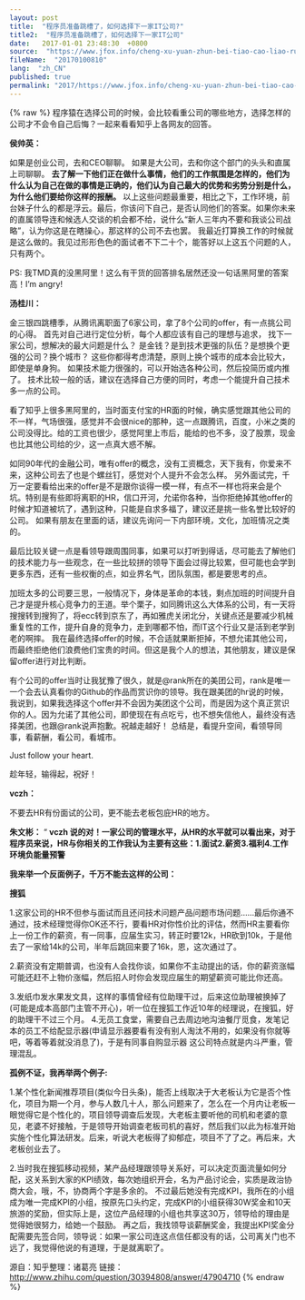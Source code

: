 ```yaml
---
layout: post
title:  "程序员准备跳槽了，如何选择下一家IT公司?"
title2:  "程序员准备跳槽了，如何选择下一家IT公司"
date:   2017-01-01 23:48:30  +0800
source:  "https://www.jfox.info/cheng-xu-yuan-zhun-bei-tiao-cao-liao-ru-he-xuan-ze-xia-yi-jia-it-gong-si.html"
fileName:  "20170100810"
lang:  "zh_CN"
published: true
permalink: "2017/https://www.jfox.info/cheng-xu-yuan-zhun-bei-tiao-cao-liao-ru-he-xuan-ze-xia-yi-jia-it-gong-si.html"
---
```

{% raw %}
程序猿在选择公司的时候，会比较看重公司的哪些地方，选择怎样的公司才不会令自己后悔？一起来看看知乎上各网友的回答。

**侯帅英：**

如果是创业公司，去和CEO聊聊。 如果是大公司，去和你这个部门的头头和直属上司聊聊。 **去了解一下他们正在做什么事情，他们的工作氛围是怎样的，他们为什么认为自己在做的事情是正确的，他们认为自己最大的优势和劣势分别是什么，为什么他们要给你这样的报酬。** 以上这些问题最重要，相比之下，工作环境，前台妹子什么的都是浮云。最后，你该问下自己，是否认同他们的答案。如果你未来的直属领导连和候选人交谈的机会都不给，说什么“新人三年内不要和我谈公司战略”，认为你这是在瞎操心，那这样的公司不去也罢。 我最近打算换工作的时候就是这么做的。我见过形形色色的面试者不下二十个，能答好以上这五个问题的人，只有两个。

PS: 我TMD真的没黑阿里！这么有干货的回答排名居然还没一句话黑阿里的答案高！I’m angry!

**汤桂川：**

金三银四跳槽季，从腾讯离职面了6家公司，拿了8个公司的offer，有一点挑公司的心得。 首先对自己进行定位分析，每个人都应该有自己的理想与追求， 找下一家公司，想解决的最大问题是什么？ 是金钱？是到技术更强的队伍？是想换个更强的公司？换个城市？ 这些你都得考虑清楚，原则上换个城市的成本会比较大，即使是单身狗。 如果技术能力很强的，可以开始选各种公司，然后投简历或内推了。 技术比较一般的话，建议在选择自己方便的同时，考虑一个能提升自己技术多一点的公司。

看了知乎上很多黑阿里的，当时面支付宝的HR面的时候，确实感觉跟其他公司的不一样，气场很强，感觉并不会很nice的那种，这一点跟腾讯，百度，小米之类的公司没得比。给的工资也很少，感觉阿里上市后，能给的也不多，没了股票，现金也比其他公司给的少，这一点真大惑不解。

如同90年代的金融公司，唯有offer的概念，没有工资概念，天下我有，你爱来不来，这种公司去了也是个螺丝钉，感觉对个人提升不会怎么样。 另外面试完，千万一定要看给出来的offer是不是跟你谈得一模一样，有点不一样也将来会是个坑。特别是有些即将离职的HR，信口开河，允诺你各种，当你拒绝掉其他offer的时候才知道被坑了，遇到这种，只能是自求多福了，建议还是挑一些名誉比较好的公司。 如果有朋友在里面的话，建议先询问一下内部环境，文化，加班情况之类的。

最后比较关键一点是看领导跟周围同事，如果可以打听到得话，尽可能去了解他们的技术能力与一些观念，在一些比较拼的领导下面会过得比较累，但可能也会学到更多东西，还有一些权衡的点，如业界名气，团队氛围，都是要思考的点。

加班太多的公司要三思，一般情况下，身体是革命的本钱，剩点加班的时间提升自己才是提升核心竞争力的王道。举个栗子，如同腾讯这么大体系的公司，有一天将搜搜转到搜狗了，将ecc转到京东了，再如雅虎关闭北分，关键点还是要减少机械重复性的工作，提升自身的竞争力，走到哪都不怕，而IT这个行业又是活到老学到老的啊摔。 我在最终选择offer的时候，不合适就果断拒掉，不想允诺其他公司，而最终拒绝他们浪费他们宝贵的时间。但这是我个人的想法，其他朋友，建议是保留offer进行对比判断。

有个公司的offer当时让我犹豫了很久，就是@rank所在的美团公司，rank是唯一一个会去认真看你的Github的作品而赏识你的领导。我在跟美团的hr说的时候，我说到，如果我选择这个offer并不会因为美团这个公司，而是因为这个真正赏识你的人。因为允诺了其他公司，即使现在有点吃亏，也不想失信他人，最终没有选择美团，也跟@rank说声抱歉。祝越走越好！ 总结是，看提升空间，看领导同事，看薪酬，看公司，看城市。

Just follow your heart.

趁年轻，输得起，祝好！

**vczh：**

不要去HR有份面试的公司，更不能去老板包庇HR的地方。

**朱文彬：** “ **vczh 说的对！****一家公司的管理水平，从HR的水平就可以看出来，对于程序员来说，HR与你相关的工作我认为主要有这些：****1.面试****2.薪资****3.福利****4.工作环境****负能量预警**  

**我来举一个反面例子，千万不能去这样的公司：**  

**搜狐**

1.这家公司的HR不但参与面试而且还问技术问题产品问题市场问题……最后你通不通过，技术经理觉得你OK还不行，要看HR对你性价比的评估，然而HR主要看你上一份工作的薪资，有一同事，应届生实习，转正时要12k，HR砍到10k，于是他去了一家给14k的公司，半年后跳回来要了16k，恩，这次通过了。

2.薪资没有定期普调，也没有人会找你谈，如果你不主动提出的话，你的薪资涨幅可能还赶不上物价涨幅，然后招人时你会发现应届生的期望薪资可能比你还高。

3.发纸巾发水果发文具，这样的事情曾经有位助理干过，后来这位助理被换掉了(可能是成本高部门主管不开心)，听一位在搜狐工作近10年的经理说，在搜狐，好的助理干不过三个月。 4.无员工食堂，需要自己去周边地沟油餐厅觅食，发笔记本的员工不给配显示器(申请显示器要看有没有别人淘汰不用的，如果没有你就等吧，等着等着就没消息了)，于是有同事自购显示器 这公司特点就是内斗严重，管理混乱。  

**孤例不证，我再举两个例子:**  

1.某个性化新闻推荐项目(类似今日头条)，能否上线取决于大老板认为它是否个性化，项目为期一个月，参与人数几十人，那么问题来了，怎么在一个月内让老板一眼觉得它是个性化的，项目领导调查后发现，大老板主要听他的司机和老婆的意见，老婆不好接触，于是领导开始调查老板司机的喜好，然后我们以此为标准开始实施个性化算法研发。后来，听说大老板得了抑郁症，项目不了了之。再后来，大老板创业去了。  

2.当时我在搜狐移动视频，某产品经理跟领导关系好，可以决定页面流量如何分配，这关系到大家的KPI绩效，每次她组织开会，名为产品讨论会，实质是政治协商大会，哦，不，协商两个字是多余的。 不过最后她没有完成KPI，我所在的小组成为唯一完成KPI的小组，按原先口头约定，完成KPI的小组获得30W奖金和10天旅游的奖励，但实际上是，这位产品经理的小组也共享这30万，领导给的理由是觉得她很努力，给她一个鼓励。 再之后，我找领导谈薪酬奖金，我提出KPI奖金分配需要先签合同，领导说：如果一家公司连这点信任都没有的话，公司离关门也不远了，我觉得他说的有道理，于是就离职了。  

源自：知乎整理：诸葛亮 链接：http://www.zhihu.com/question/30394808/answer/47904710
{% endraw %}
